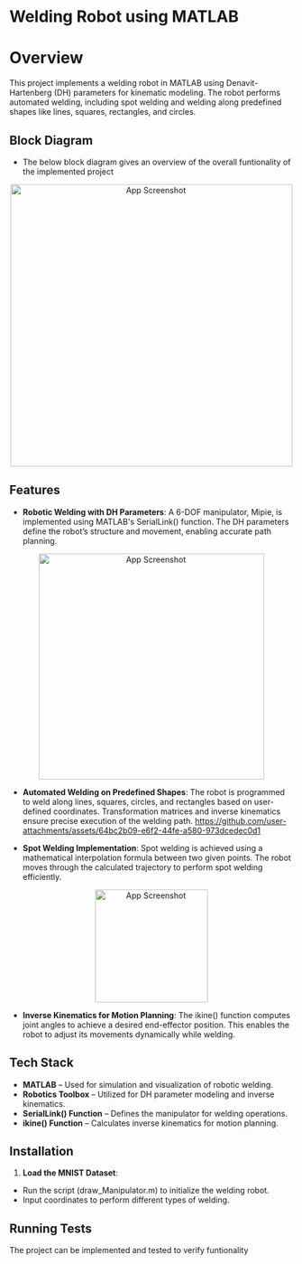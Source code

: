 
# Welding Robot using MATLAB

# Overview

This project implements a welding robot in MATLAB using Denavit-Hartenberg (DH) parameters for kinematic modeling. The robot performs automated welding, including spot welding and welding along predefined shapes like lines, squares, rectangles, and circles.




## Block Diagram

- The below block diagram gives an overview of the overall funtionality of the implemented project
<p align="center">
  <img src="https://i.postimg.cc/WzVtbf8M/Picture1.png" alt="App Screenshot" width="500">
</p>

## Features

- **Robotic Welding with DH Parameters**: A 6-DOF manipulator, Mipie, is implemented using MATLAB's SerialLink() function. The DH parameters define the robot’s structure and movement, enabling accurate path planning.
<p align="center">
  <img src="https://i.postimg.cc/sft1Xx6V/Picture2.png" alt="App Screenshot" width="400">
</p>


- **Automated Welding on Predefined Shapes**: The robot is programmed to weld along lines, squares, circles, and rectangles based on user-defined coordinates. Transformation matrices and inverse kinematics ensure precise execution of the welding path.
https://github.com/user-attachments/assets/64bc2b09-e6f2-44fe-a580-973dcedec0d1



- **Spot Welding Implementation**: Spot welding is achieved using a mathematical interpolation formula between two given points. The robot moves through the calculated trajectory to perform spot welding efficiently.
<p align="center">
  <img src="https://i.postimg.cc/kg5pVJh5/vf.png" alt="App Screenshot" width="200">
</p>


- **Inverse Kinematics for Motion Planning**: The ikine() function computes joint angles to achieve a desired end-effector position. This enables the robot to adjust its movements dynamically while welding.





## Tech Stack

- **MATLAB** – Used for simulation and visualization of robotic welding.
- **Robotics Toolbox** – Utilized for DH parameter modeling and inverse kinematics.
- **SerialLink() Function** – Defines the manipulator for welding operations.
- **ikine() Function** – Calculates inverse kinematics for motion planning.

## Installation

1. **Load the MNIST Dataset**:
- Run the script (draw_Manipulator.m) to initialize the welding robot.
- Input coordinates to perform different types of welding.




## Running Tests

The project can be implemented and tested to verify funtionality

